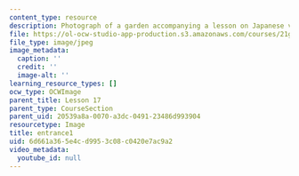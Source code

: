 ```yaml
---
content_type: resource
description: Photograph of a garden accompanying a lesson on Japanese vocabulary.
file: https://ol-ocw-studio-app-production.s3.amazonaws.com/courses/21g-504-japanese-iv-spring-2009/6d661a365e4cd9953c08c0420e7ac9a2_entrance1.jpg
file_type: image/jpeg
image_metadata:
  caption: ''
  credit: ''
  image-alt: ''
learning_resource_types: []
ocw_type: OCWImage
parent_title: Lesson 17
parent_type: CourseSection
parent_uid: 20539a8a-0070-a3dc-0491-23486d993904
resourcetype: Image
title: entrance1
uid: 6d661a36-5e4c-d995-3c08-c0420e7ac9a2
video_metadata:
  youtube_id: null
---
```

